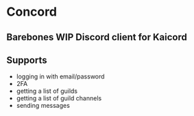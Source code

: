 # Concord

## Barebones WIP Discord client for Kaicord

## Supports
- logging in with email/password
- 2FA
- getting a list of guilds
- getting a list of guild channels
- sending messages